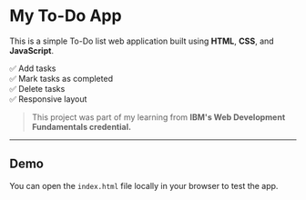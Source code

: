 # My To-Do App

This is a simple To-Do list web application built using **HTML**, **CSS**, and **JavaScript**.

✅ Add tasks  
✅ Mark tasks as completed  
✅ Delete tasks  
✅ Responsive layout

> This project was part of my learning from **IBM's Web Development Fundamentals credential.**

---

## Demo

You can open the `index.html` file locally in your browser to test the app.


